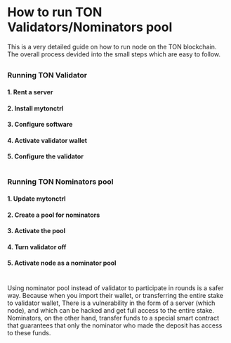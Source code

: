 # How to run TON Validators/Nominators pool
This is a very detailed guide on how to run node on the TON blockchain. The overall process devided into the small steps which are easy to follow.
##
### Running TON Validator
#### 1. Rent a server
#### 2. Install mytonctrl
#### 3. Configure software
#### 4. Activate validator wallet
#### 5. Configure the validator
#
### Running TON Nominators pool
#### 1. Update mytonctrl
#### 2. Create a pool for nominators
#### 3. Activate the pool
#### 4. Turn validator off
#### 5. Activate node as a nominator pool
#
Using nominator pool instead of validator to participate in rounds is a safer way. Because when you import their wallet, or transferring the entire stake to validator wallet, There is a vulnerability in the form of a server (which node), and which can be hacked and get full access to the entire stake. Nominators, on the other hand, transfer funds to a special smart contract that guarantees that only the nominator who made the deposit has access to these funds.
